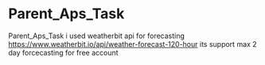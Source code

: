 # Parent_Aps_Task
Parent_Aps_Task
i used weatherbit api for forecasting 
https://www.weatherbit.io/api/weather-forecast-120-hour
its support max 2 day forcecasting for free account 

